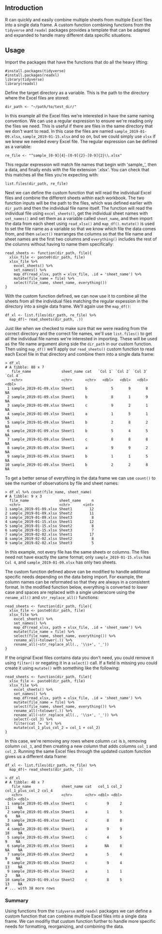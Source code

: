 ## Introduction

R can quickly and easily combine multiple sheets from multiple Excel files into a single data frame. A custom function combining functions from the `tidyverse` and `readxl` packages provides a template that can be adapted and expanded to handle many different data specific situations. 


## Usage

Import the packages that have the functions that do all the heavy lifting:

```
#install.packages(tidyverse)
#install.packages(readxl)
library(tidyverse)
library(readxl)
```

Define the target directory as a variable. This is the path to the directory where the Excel files are stored:

`dir_path <- "~/path/to/test_dir/"`  


In this example all the Excel files we're interested in have the same naming convention. We can use a regular expression to ensure we're reading only the files we need. This is useful if there are files in the same directory that we don't want to read. In this case the files are named `sample_2019-01-09.xlsx`, `sample_2019-01-15.xlsx` and so on, but we could simply use `xlsx` if we knew we needed every Excel file. The regular expression can be defined as a variable:

`re_file <- "^sample_[0-9]{4}-[0-9]{2}-[0-9]{2}\\.xlsx" `    

This regular expression will match file names that begin with 'sample_', then a data, and finally ends with the file extension '.xlsx'. You can check that this matches all the files you're expecting with:

`list.files(dir_path, re_file)`

Next we can define the custom function that will read the individual Excel files and combine the different sheets within each workbook. The two function inputs will be the path to the files, which was defined earlier with `dir_path` and then the individual file name itself. The function will read the individual file using `excel_sheets()`, get the individual sheet names with `set_names()` and set them as a variable called `sheet_name`, and then import the data from each sheet using `read_xlsx()` and `map_df()`. `mutate()` is used to set the file name as a variable so that we know which file the data comes from, and then `select()` rearranges the columns so that the file name and sheet names are the first two columns and `everything()` includes the rest of the columns without having to name them specifically: 

```
read_sheets <- function(dir_path, file){
  xlsx_file <- paste0(dir_path, file)
  xlsx_file %>%
    excel_sheets() %>%
    set_names() %>%
    map_df(read_xlsx, path = xlsx_file, .id = 'sheet_name') %>% 
    mutate(file_name = file) %>% 
    select(file_name, sheet_name, everything())
}
```

With the custom function defined, we can now use it to combine all the sheets from all the individual files matching the regular expession in the directory into a single data frame. We'll again use the `map_df()`:

```
df_xl <- list.files(dir_path, re_file) %>% 
  map_df(~ read_sheets(dir_path, .))
```

Just like when we checked to make sure that we were reading from the correct directory and the correct file names, we'll use `list.files()` to get all the individual file names we're interested in importing. These will be used as the file name argument along side the `dir_path` in our custom function. Then using `map_df()` we'll apply our `read_sheets()` custom function to read each Excel file in that directory and combine them into a single data frame:  

``` 
> df_xl
# A tibble: 88 x 7
   file_name              sheet_name cat   `Col 1` `Col 2` `Col 3` `Col 4`
   <chr>                  <chr>      <chr>   <dbl>   <dbl>   <dbl>   <dbl>
 1 sample_2019-01-09.xlsx Sheet1     b           5       9       8      NA
 2 sample_2019-01-09.xlsx Sheet1     b           8       1       9      NA
 3 sample_2019-01-09.xlsx Sheet1     c           9       2       1      NA
 4 sample_2019-01-09.xlsx Sheet1     a           1       5       1      NA
 5 sample_2019-01-09.xlsx Sheet1     b           2       8       2      NA
 6 sample_2019-01-09.xlsx Sheet1     b           5       4       5      NA
 7 sample_2019-01-09.xlsx Sheet1     c           8       8       8      NA
 8 sample_2019-01-09.xlsx Sheet1     a           9       9       2      NA
 9 sample_2019-01-09.xlsx Sheet1     b           1       1       5      NA
10 sample_2019-01-09.xlsx Sheet1     b           2       2       8      NA
```

To get a better sense of everything in the data frame we can use `count()` to see the number of observations by file and sheet names:

```
> df_xl %>% count(file_name, sheet_name)
# A tibble: 9 x 3
  file_name              sheet_name     n
  <chr>                  <chr>      <int>
1 sample_2019-01-09.xlsx Sheet1        12
2 sample_2019-01-09.xlsx Sheet2        11
3 sample_2019-01-09.xlsx Sheet3         8
4 sample_2019-01-15.xlsx Sheet1        12
5 sample_2019-01-15.xlsx Sheet2         8
6 sample_2019-01-15.xlsx Sheet3         7
7 sample_2019-02-02.xlsx Sheet1        17
8 sample_2019-02-02.xlsx Sheet2         8
9 sample_2019-02-02.xlsx Sheet3         5
```

In this example, not every file has the same sheets or columns. The files need not have exactly the same format; only `sample_2019-01-15.xlsx` has `Col 4`, and `sample_2019-01-09.xlsx` has only two sheets.  

The custom function defined above can be modified to handle additional specific needs depending on the data being import. For example, the column names can be reformated so that they are always in a consistent format. In the modified function below, everything is converted to lower case and spaces are replaced with a single underscore using the `rename_all()` and `str_replace_all()` functions:

```
read_sheets <- function(dir_path, file){
  xlsx_file <- paste0(dir_path, file)
  xlsx_file %>%
    excel_sheets() %>%
    set_names() %>%
    map_df(read_xlsx, path = xlsx_file, .id = 'sheet_name') %>% 
    mutate(file_name = file) %>% 
    select(file_name, sheet_name, everything()) %>% 
    rename_all(~tolower(.)) %>% 
    rename_all(~str_replace_all(., '\\s+', '_'))
}
```

If the original Excel files contains data you don't need, you could remove it using `filter()` or negating it in a `select()` call. If a field is missing you could create it using `mutate()` with something like the following:

```
read_sheets <- function(dir_path, file){
  xlsx_file <- paste0(dir_path, file)
  xlsx_file %>%
    excel_sheets() %>%
    set_names() %>%
    map_df(read_xlsx, path = xlsx_file, .id = 'sheet_name') %>% 
    mutate(file_name = file) %>% 
    select(file_name, sheet_name, everything()) %>% 
    rename_all(~tolower(.)) %>% 
    rename_all(~str_replace_all(., '\\s+', '_')) %>%
    select(-col_3) %>% 
    filter(cat != 'b') %>% 
    mutate(col_1_plus_col_2 = col_1 + col_2)
}
```

In this case, we're removing any rows where column `cat` is `b`, removing column `col_3`, and then creating a new column that adds columns `col_1` and `col_2`. Running the same Excel files through the updated custom function gives us a different data frame:

```
df_xl <- list.files(dir_path, re_file) %>% 
  map_df(~ read_sheets(dir_path, .))
  
> df_xl
# A tibble: 48 x 7
   file_name              sheet_name cat   col_1 col_2 col_1_plus_col_2 col_4
   <chr>                  <chr>      <chr> <dbl> <dbl>            <dbl> <dbl>
 1 sample_2019-01-09.xlsx Sheet1     c         9     2               11    NA
 2 sample_2019-01-09.xlsx Sheet1     a         1     5                6    NA
 3 sample_2019-01-09.xlsx Sheet1     c         8     8               16    NA
 4 sample_2019-01-09.xlsx Sheet1     a         9     9               18    NA
 5 sample_2019-01-09.xlsx Sheet1     c         4     5                9    NA
 6 sample_2019-01-09.xlsx Sheet1     a        NA     8               NA    NA
 7 sample_2019-01-09.xlsx Sheet2     a         5     4                9    NA
 8 sample_2019-01-09.xlsx Sheet2     c         9     4               13    NA
 9 sample_2019-01-09.xlsx Sheet2     a         1     1                2    NA
10 sample_2019-01-09.xlsx Sheet2     c         8     5               13    NA
# ... with 38 more rows
```

### Summary

Using functions from the `tidyverse` and `readxl` packages we can define a custom function that can combine multiple Excel files into a single data frame. We can modifiy that custom function further to handle more specific needs for formatting, reorganizing, and combining the data. 
